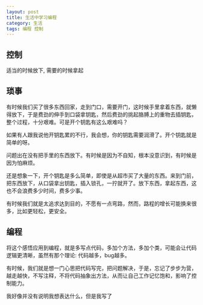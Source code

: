 ```yaml
---
layout: post
title: 生活中学习编程
category: 生活
tags: 编程 控制
---
```


## 控制
适当的时候放下, 需要的时候拿起

## 琐事
有时候我们买了很多东西回家，走到门口，需要开门，这时候手里拿着东西，就懒得放下，于是费劲的伸手到口袋拿钥匙，然后费劲的挑起胳膊上的重物去插钥匙，整个过程，十分艰难。可是开个钥匙有这么艰难吗？

如果有人跟我说他开钥匙累的不行，我会想，你的钥匙需要润滑了。开个钥匙就是简单的呀。

问题出在没有把手里的东西放下。有时候是因为不自知，根本没意识到，有时候是因为怕麻烦。

还是想象一下，开个钥匙是多么简单，即使是从超市买了大量的东西。来到门前，把东西放下，从口袋拿出钥匙，插入锁孔，一拧就开了。放下东西，拿起东西，这也不会浪费多少时间，费多少事。

有时候我们就是太追求达到目的，不愿有一点弯路，然而，路程的增长可能换来很多，比如更轻松，更安全。

## 编程
将这个感悟应用到编程，就是多写点代码，多加个方法，多加个类，可能会让代码逻辑更清晰，虽然有那个理论: 代码越多，bug越多。

有时候，我们就是想一门心思把代码写完，把问题解决，于是，忘记了步步为营，越走越快，不写注释，不将代码抽象出方法，从而让自己工作记忆饱和，影响了控制能力。

我好像并没有说明我想表达什么，但是我写了